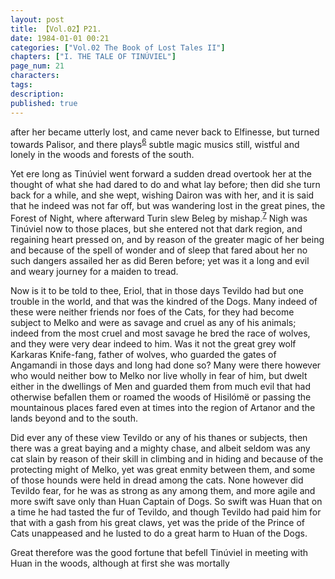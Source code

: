 ```yaml
---
layout: post
title: 【Vol.02】P21.
date: 1984-01-01 00:21
categories: ["Vol.02 The Book of Lost Tales II"]
chapters: ["I. THE TALE OF TINÚVIEL"]
page_num: 21
characters: 
tags: 
description: 
published: true
---
```


<p style="text-indent: 0;">
after her became utterly lost, and came never back to Elfinesse, but turned towards Palisor, and there plays<SUP><a href="{{site.baseurl}}/vol02-p49">6</a></SUP> subtle magic musics still, wistful and lonely in the woods and forests of the south.
</p>

Yet ere long as Tinúviel went forward a sudden dread overtook her at the thought of what she had dared to do and what lay before; then did she turn back for a while, and she wept, wishing Dairon was with her, and it is said that he indeed was not far off, but was wandering lost in the great pines, the Forest of Night, where afterward Turin slew Beleg by mishap.<SUP>[7]({{site.baseurl}}/vol02-p49)</SUP> Nigh was Tinúviel now to those places, but she entered not that dark region, and regaining heart pressed on, and by reason of the greater magic of her being and because of the spell of wonder and of sleep that fared about her no such dangers assailed her as did Beren before; yet was it a long and evil and weary journey for a maiden to tread.

Now is it to be told to thee, Eriol, that in those days Tevildo had but one trouble in the world, and that was the kindred of the Dogs. Many indeed of these were neither friends nor foes of the Cats, for they had become subject to Melko and were as savage and cruel as any of his animals; indeed from the most cruel and most savage he bred the race of wolves, and they were very dear indeed to him. Was it not the great grey wolf Karkaras Knife-fang, father of wolves, who guarded the gates of Angamandi in those days and long had done so? Many were there however who would neither bow to Melko nor live wholly in fear of him, but dwelt either in the dwellings of Men and guarded them from much evil that had otherwise befallen them or roamed the woods of Hisilómë or passing the mountainous places fared even at times into the region of Artanor and the lands beyond and to the south.

Did ever any of these view Tevildo or any of his thanes or subjects, then there was a great baying and a mighty chase, and albeit seldom was any cat slain by reason of their skill in climbing and in hiding and because of the protecting might of Melko, yet was great enmity between them, and some of those hounds were held in dread among the cats. None however did Tevildo fear, for he was as strong as any among them, and more agile and more swift save only than Huan Captain of Dogs. So swift was Huan that on a time he had tasted the fur of Tevildo, and though Tevildo had paid him for that with a gash from his great claws, yet was the pride of the Prince of Cats unappeased and he lusted to do a great harm to Huan of the Dogs.

Great therefore was the good fortune that befell Tinúviel in meeting with Huan in the woods, although at first she was mortally

